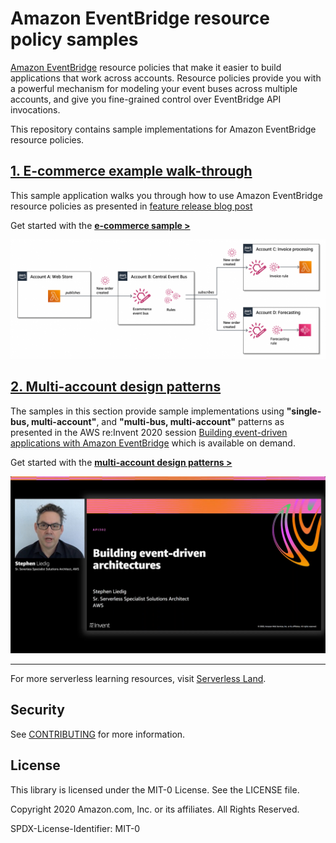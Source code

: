 # Amazon EventBridge resource policy samples

[Amazon EventBridge](https://aws.amazon.com/eventbridge) resource policies that make it easier to build applications that work across accounts. Resource policies provide you with a powerful mechanism for modeling your event buses across multiple accounts, and give you fine-grained control over EventBridge API invocations.

This repository contains sample implementations for Amazon EventBridge resource policies.

## [1. E-commerce example walk-through](blog/README.md)

This sample application walks you through how to use Amazon EventBridge resource policies as presented in [feature release blog post](https://aws.amazon.com/blogs/compute/simplifying-cross-account-access-with-amazon-eventbridge-resource-policies)

Get started with the [**e-commerce sample >**](blog/BLOG.md)

![Walkthrough architecture](docs/images/ecommerce-example.png "Walkthrough architecture")

## [2. Multi-account design patterns](patterns/README.md)

The samples in this section provide sample implementations using **"single-bus, multi-account"**, and **"multi-bus, multi-account"** patterns as presented in the AWS re:Invent 2020 session [Building event-driven applications with Amazon EventBridge](https://virtual.awsevents.com/media/t/1_ynykxz80/186983983) which is available on demand.

Get started with the [**multi-account design patterns >**](patterns/PATTERNS.md)

![Walkthrough architecture](docs/images/reinvent.png "Building event-driven applications with Amazon EventBridge")

---

For more serverless learning resources, visit [Serverless Land](https://serverlessland.com/).

## Security

See [CONTRIBUTING](CONTRIBUTING.md#security-issue-notifications) for more information.

## License

This library is licensed under the MIT-0 License. See the LICENSE file.

Copyright 2020 Amazon.com, Inc. or its affiliates. All Rights Reserved.

SPDX-License-Identifier: MIT-0